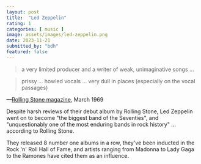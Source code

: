 ```yaml
---
layout: post
title:  "Led Zeppelin"
rating: 1
categories: [ music ]
image: assets/images/led-zeppelin.png
date: 2023-11-21
submitted_by: "bdh"
featured: false
---
```


> a very limited producer and a writer of weak, unimaginative songs ...

>  prissy ... howled vocals ... very dull in places (especially on the vocal passages)

—[Rolling Stone magazine](https://www.rollingstone.com/music/music-album-reviews/led-zeppelin-i-187298/), March 1969

Despite harsh reviews of their debut album by Rolling Stone, Led Zeppelin went on to become "the biggest band of the Seventies", and "unquestionably one of the most enduring bands in rock history" ... according to Rolling Stone.

They released 8 number one albums in a row, they've been inducted in the Rock 'n' Roll Hall of Fame, and artists ranging from Madonna to Lady Gaga to the Ramones have cited them as an influence.
